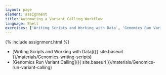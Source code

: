 ```yaml
---
layout: page
element: assignment
title: Automating a Variant Calling Workflow
language: Shell
exercises: ['Writing Scripts and Working with Data', 'Genomics Run Variant Calling']
---
```


{% include assignment.html %}

* [Writing Scripts and Working with Data]({{ site.baseurl }}/materials/Genomics-writing-scripts)
* [Genomics Run Variant Calling]({{ site.baseurl }}/materials/Genomics-run-variant-calling)
